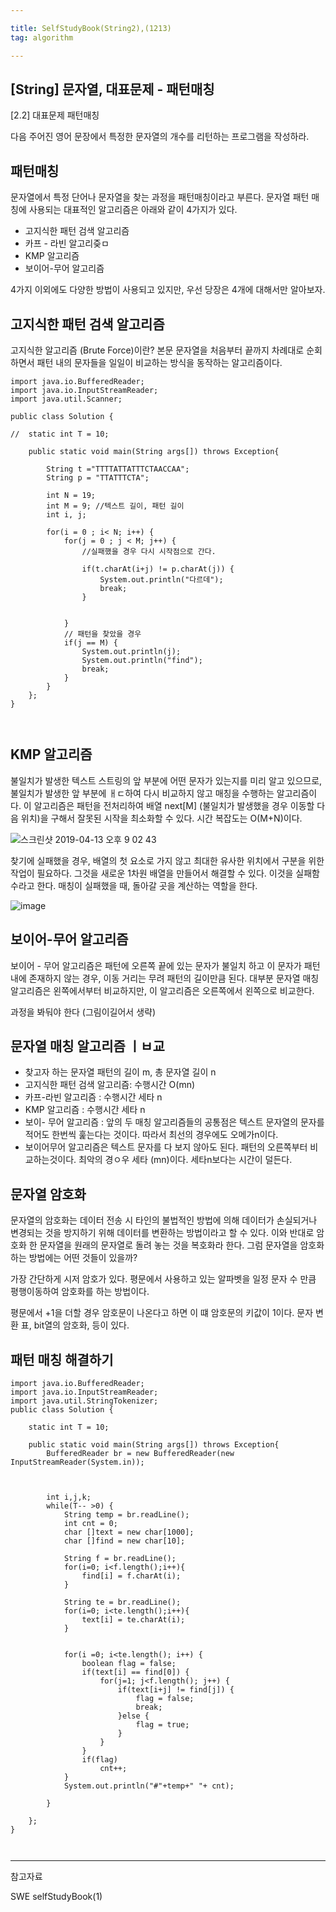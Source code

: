 ```yaml
---

title: SelfStudyBook(String2),(1213)
tag: algorithm

---
```


## [String] 문자열, 대표문제 - 패턴매칭

[2.2] 대표문제 패턴매칭

다음 주어진 영어 문장에서 특정한 문자열의 개수를 리턴하는 프로그램을 작성하라.

## 패턴매칭

문자열에서 특정 단어나 문자열을 찾는 과정을 패턴매칭이라고 부른다. 문자열 패턴 매칭에 사용되는 대표적인 알고리즘은 아래와 같이 4가지가 있다.

*	고지식한 패턴 검색 알고리즘
*	카프 - 라빈 알고리즞ㅁ
*	KMP 알고리즘
*	보이어-무어 알고리즘

4가지 이외에도 다양한 방법이 사용되고 있지만, 우선 당장은 4개에 대해서만 알아보자.

## 고지식한 패턴 검색 알고리즘

고지식한 알고리즘 (Brute Force)이란? 본문 문자열을 처음부터 끝까지 차례대로 순회하면서 패턴 내의 문자들을 일일이 비교하는 방식을 동작하는 알고리즘이다.

```
import java.io.BufferedReader;
import java.io.InputStreamReader;
import java.util.Scanner;

public class Solution {
	
//	static int T = 10;
	
	public static void main(String args[]) throws Exception{
	
		String t ="TTTTATTATTTCTAACCAA";
		String p = "TTATTTCTA";
		
		int N = 19; 
		int M = 9; //텍스트 길이, 패턴 길이
		int i, j;
		
		for(i = 0 ; i< N; i++) {
			for(j = 0 ; j < M; j++) {
				//실패했을 경우 다시 시작점으로 간다.
				
				if(t.charAt(i+j) != p.charAt(j)) {
					System.out.println("다르데");
					break;
				}
				
					
			}
			// 패턴을 찾았을 경우
			if(j == M) {
				System.out.println(j);
				System.out.println("find");
				break;
			}
		}
	};
}
				


```

## KMP 알고리즘

불일치가 발생한 텍스트 스트링의 앞 부분에 어떤 문자가 있는지를 미리 알고 있으므로, 불일치가 발생한 앞 부분에 ㅐㄷ하여 다시 비교하지 않고 매칭을 수행하는 알고리즘이다. 이 알고리즘은 패턴을 전처리하여 배열 next[M] (불일치가 발생했을 경우 이동할 다음 위치)을 구해서 잘못된 시작을 최소화할 수 있다. 시간 복잡도는 O(M+N)이다.

![스크린샷 2019-04-13 오후 9 02 43](https://user-images.githubusercontent.com/23495876/56079451-820ee980-5e2f-11e9-9a42-70a4d4ae16e2.png)


찾기에 실패했을 경우, 배열의 첫 요소로 가지 않고 최대한 유사한 위치에서 구분을 위한 작업이 필요하다. 그것을 새로운 1차원 배열을 만들어서 해결할 수 있다. 이것을 실패함수라고 한다. 매칭이 실패했을 때, 돌아갈 곳을 계산하는 역할을 한다.

![image](https://user-images.githubusercontent.com/23495876/56079469-e336bd00-5e2f-11e9-8e38-e91d8931eae3.png)

## 보이어-무어 알고리즘

보이어 - 무어 알고리즘은 패턴에 오른쪽 끝에 있는 문자가 불일치 하고 이 문자가 패턴 내에 존재하지 않는 경우, 이동 거리는 무려 패턴의 길이만큼 된다.  대부분 문자열 매칭 알고리즘은 왼쪽에서부터 비교하지만, 이 알고리즘은 오른쪽에서 왼쪽으로 비교한다.

과정을 봐둬야 한다 (그림이길어서 생략)

## 문자열 매칭 알고리즘 ㅣㅂ교

*	찾고자 하는 문자열 패턴의 길이 m, 총 문자열 길이 n
*	고지식한 패턴 검색 알고리즘: 수행시간 O(mn)
*	카프-라빈 알고리즘 : 수행시간 세타 n
*	KMP 알고리즘 : 수행시간 세타 n
*	보이- 무어 알고리즘 : 앞의 두 매칭 알고리즘들의 공통점은 텍스트 문자열의 문자를 적어도 한번씩 훑는다는 것이다. 따라서 최선의 경우에도 오메가n이다.
*	보이어무어 알고리즘은 텍스트 문자를 다 보지 않아도 된다. 패턴의 오른쪽부터 비교하는것이다. 최악의 경ㅇ우 세타 (mn)이다. 세타n보다는 시간이 덜든다.

## 문자열 암호화

문자열의 암호화는 데이터 전송 시 타인의 불법적인 방법에 의해 데이터가 손실되거나 변경되는 것을 방지하기 위해 데이터를 변환하는 방법이라고 할 수 있다.
이와 반대로 암호화 한 문자열을 원래의 문자열로 돌려 놓는 것을 복호화라 한다. 그럼 문자열을 암호화하는 방법에는 어떤 것들이 있을까?

가장 간단하게 시저 암호가 있다. 평문에서 사용하고 있는 알파벳을 일정 문자 수 만큼 평행이동하여 암호화를 하는 방법이다.

평문에서 +1을 더할 경우 암호문이 나온다고 하면 이 떄 암호문의 키값이 1이다. 
문자 변환 표, bit열의 암호화, 등이 있다.

## 패턴 매칭 해결하기

```
import java.io.BufferedReader;
import java.io.InputStreamReader;
import java.util.StringTokenizer;
public class Solution {
	
	static int T = 10;
	
	public static void main(String args[]) throws Exception{
		BufferedReader br = new BufferedReader(new InputStreamReader(System.in));
		
		
		
		int i,j,k;
		while(T-- >0) {
			String temp = br.readLine();
			int cnt = 0;
			char []text = new char[1000];
			char []find = new char[10];
			
			String f = br.readLine();
			for(i=0; i<f.length();i++){
				find[i] = f.charAt(i);
			}
			
			String te = br.readLine();
			for(i=0; i<te.length();i++){
				text[i] = te.charAt(i);
			}
			
			
			for(i =0; i<te.length(); i++) {
				boolean flag = false;
				if(text[i] == find[0]) {
					for(j=1; j<f.length(); j++) {
						if(text[i+j] != find[j]) {
							flag = false;
							break;
						}else {
							flag = true;
						}
					}
				}
				if(flag)
					cnt++;
			}
			System.out.println("#"+temp+" "+ cnt);
			
		}
		
	};
}
				


```

- - -
 
참고자료 

SWE selfStudyBook(1)


